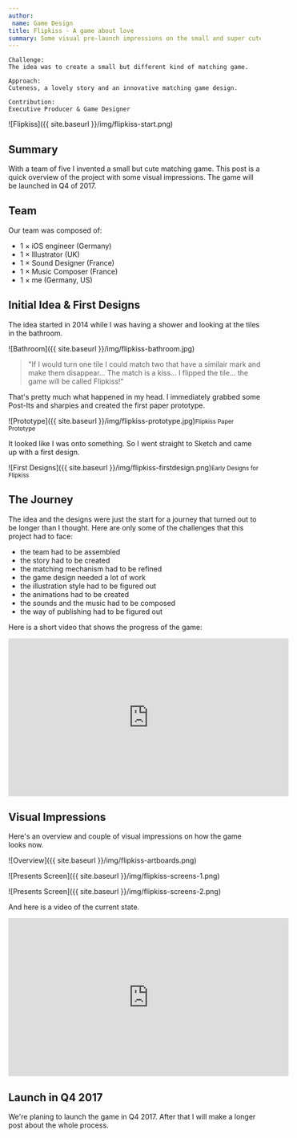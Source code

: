 ```yaml
---
author:
 name: Game Design
title: Flipkiss - A game about love
summary: Some visual pre-launch impressions on the small and super cute matching game that I'm working on as a side project.
---
```


```
Challenge:
The idea was to create a small but different kind of matching game.

Approach:
Cuteness, a lovely story and an innovative matching game design.

Contribution:
Executive Producer & Game Designer
```

![Flipkiss]({{ site.baseurl }}/img/flipkiss-start.png)

## Summary
With a team of five I invented a small but cute matching game. This post is a quick overview of the project with some visual impressions. The game will be launched in Q4 of 2017. 

## Team
Our team was composed of:
 
- 1 × iOS engineer (Germany)
- 1 × Illustrator (UK) 
- 1 × Sound Designer (France)
- 1 × Music Composer (France)
- 1 × me (Germany, US)

## Initial Idea & First Designs
The idea started in 2014 while I was having a shower and looking at the tiles in the bathroom.

![Bathroom]({{ site.baseurl }}/img/flipkiss-bathroom.jpg)

>"If I would turn one tile I could match two that have a similair mark and make them disappear… The match is a kiss… I flipped the tile… the game will be called Flipkiss!" 

That's pretty much what happened in my head. I immediately grabbed some Post-Its and sharpies and created the first paper prototype.

![Prototype]({{ site.baseurl }}/img/flipkiss-prototype.jpg)<small>Flipkiss Paper Prototype</small>

It looked like I was onto something. So I went straight to Sketch and came up with a first design.

![First Designs]({{ site.baseurl }}/img/flipkiss-firstdesign.png)<small>Early Designs for Flipkiss</small>


## The Journey
The idea and the designs were just the start for a journey that turned out to be longer than I thought. Here are only some of the challenges that this project had to face:

- the team had to be assembled
- the story had to be created
- the matching mechanism had to be refined
- the game design needed a lot of work
- the illustration style had to be figured out
- the animations had to be created
- the sounds and the music had to be composed
- the way of publishing had to be figured out

Here is a short video that shows the progress of the game:
<iframe width="560" height="315" src="https://www.youtube.com/embed/xis8PppUNB4?rel=0&amp;showinfo=0" frameborder="0" allowfullscreen></iframe>

## Visual Impressions
Here's an overview and couple of visual impressions on how the game looks now.

![Overview]({{ site.baseurl }}/img/flipkiss-artboards.png)

![Presents Screen]({{ site.baseurl }}/img/flipkiss-screens-1.png)

![Presents Screen]({{ site.baseurl }}/img/flipkiss-screens-2.png)

And here is a video of the current state.

<iframe width="560" height="315" src="https://www.youtube.com/embed/ZwntpQY9_Ec?rel=0&amp;showinfo=0" frameborder="0" allowfullscreen></iframe>

## Launch in Q4 2017
We're planing to launch the game in Q4 2017. After that I will make a longer post about the whole process.

